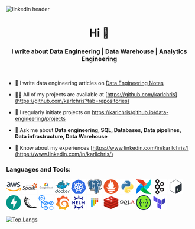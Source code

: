 ![linkedin header](linkedin%20header.png)

<h1 align="center">Hi 👋</h1>
<h3 align="center">I write about Data Engineering | Data Warehouse | Analytics Engineering</h3>
<br>

- 🔭 I write data engineering articles on [Data Engineering Notes](https://karlchris.github.io/data-engineering/)

- 👨‍💻 All of my projects are available at [https://github.com/karlchris](https://github.com/karlchris?tab=repositories)

- 📝 I regularly initiate projects on [https://karlchris/github.io/data-engineering/projects](https://karlchris.github.io/data-engineering/projects/)

- 💬 Ask me about **Data engineering, SQL, Databases, Data pipelines, Data infrastructure, Data Warehouse**

- 📄 Know about my experiences [https://www.linkedin.com/in/karllchris/](https://www.linkedin.com/in/karllchris/)

<h3 align="left">Languages and Tools:</h3>
<p align="left">
<a href="https://aws.amazon.com" target="_blank" rel="noreferrer"> <img src="https://raw.githubusercontent.com/devicons/devicon/master/icons/amazonwebservices/amazonwebservices-original-wordmark.svg" alt="aws" width="40" height="40"/></a>
<a href="https://spark.apache.org/" target="_blank" rel="noreferrer"> <img src="https://raw.githubusercontent.com/devicons/devicon/master/icons/apachespark/apachespark-original-wordmark.svg" alt="apache-spark" width="40" height="40"/></a>
<a href="https://cloud.google.com/?hl=en" target="_blank" rel="noreferrer"> <img src="https://raw.githubusercontent.com/devicons/devicon/master/icons/googlecloud/googlecloud-original-wordmark.svg" alt="gcp" width="40" height="40"/></a>
<a href="https://www.docker.com/" target="_blank" rel="noreferrer"> <img src="https://raw.githubusercontent.com/devicons/devicon/master/icons/docker/docker-original-wordmark.svg" alt="docker" width="40" height="40"/></a>
<a href="https://kubernetes.io/" target="_blank" rel="noreferrer"> <img src="https://raw.githubusercontent.com/devicons/devicon/master/icons/kubernetes/kubernetes-original.svg" alt="kubernetes" width="40" height="40"/></a>
<a href="https://www.postgresql.org/" target="_blank" rel="noreferrer"> <img src="https://raw.githubusercontent.com/devicons/devicon/master/icons/postgresql/postgresql-original.svg" alt="postgresql" width="40" height="40"/></a>
<a href="https://prometheus.io/" target="_blank" rel="noreferrer"> <img src="https://raw.githubusercontent.com/devicons/devicon/master/icons/prometheus/prometheus-original.svg" alt="prometheus" width="40" height="40"/></a>
<a href="https://www.python.org/" target="_blank" rel="noreferrer"> <img src="https://raw.githubusercontent.com/devicons/devicon/master/icons/python/python-original.svg" alt="python" width="40" height="40"/></a>
<a href="https://airflow.apache.org/" target="_blank" rel="noreferrer"> <img src="https://raw.githubusercontent.com/devicons/devicon/master/icons/apacheairflow/apacheairflow-original.svg" alt="airflow" width="40" height="40"/></a>
<a href="https://kafka.apache.org/" target="_blank" rel="noreferrer"> <img src="https://raw.githubusercontent.com/devicons/devicon/master/icons/apachekafka/apachekafka-original.svg" alt="apache-kafka" width="40" height="40"/></a>
<a href="https://www.gnu.org/software/bash/" target="_blank" rel="noreferrer"> <img src="https://raw.githubusercontent.com/devicons/devicon/master/icons/bash/bash-original.svg" alt="bash" width="40" height="40"/></a>
<a href="https://fastapi.tiangolo.com/" target="_blank" rel="noreferrer"> <img src="https://raw.githubusercontent.com/devicons/devicon/master/icons/fastapi/fastapi-original.svg" alt="fastapi" width="40" height="40"/></a>
<a href="https://flask.palletsprojects.com/en/3.0.x/" target="_blank" rel="noreferrer"> <img src="https://raw.githubusercontent.com/devicons/devicon/master/icons/flask/flask-original.svg" alt="flask" width="40" height="40"/></a>
<a href="https://docs.github.com/en/actions" target="_blank" rel="noreferrer"> <img src="https://raw.githubusercontent.com/devicons/devicon/master/icons/githubactions/githubactions-original.svg" alt="github-actions" width="40" height="40"/></a>
<a href="https://grafana.com/" target="_blank" rel="noreferrer"> <img src="https://raw.githubusercontent.com/devicons/devicon/master/icons/grafana/grafana-original.svg" alt="grafana" width="40" height="40"/></a>
<a href="https://helm.sh/" target="_blank" rel="noreferrer"> <img src="https://raw.githubusercontent.com/devicons/devicon/master/icons/helm/helm-original.svg" alt="helm" width="40" height="40"/></a>
<a href="https://docs.pytest.org/en/8.2.x/" target="_blank" rel="noreferrer"> <img src="https://raw.githubusercontent.com/devicons/devicon/master/icons/pytest/pytest-original.svg" alt="pytest" width="40" height="40"/></a>
<a href="https://redis.io/" target="_blank" rel="noreferrer"> <img src="https://raw.githubusercontent.com/devicons/devicon/master/icons/redis/redis-original.svg" alt="redis" width="40" height="40"/></a>
<a href="https://www.sqlalchemy.org/" target="_blank" rel="noreferrer"> <img src="https://raw.githubusercontent.com/devicons/devicon/master/icons/sqlalchemy/sqlalchemy-original.svg" alt="sqlalchemy" width="40" height="40"/></a>
<a href="https://swagger.io/" target="_blank" rel="noreferrer"> <img src="https://raw.githubusercontent.com/devicons/devicon/master/icons/swagger/swagger-original.svg" alt="swagger" width="40" height="40"/></a>
<a href="https://www.terraform.io/" target="_blank" rel="noreferrer"> <img src="https://raw.githubusercontent.com/devicons/devicon/master/icons/terraform/terraform-original.svg" alt="terraform" width="40" height="40"/></a>

[![Top Langs](https://github-readme-stats.vercel.app/api/top-langs/?username=karlchris&layout=donut)](https://github.com/anuraghazra/github-readme-stats)
